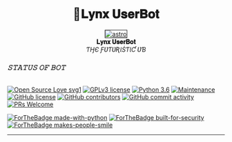 <p align="center"><h1 align="center"><b> 🌌𝐋𝐲𝐧𝐱 𝐔𝐬𝐞𝐫𝐁𝐨𝐭</b></h1></p> 
<p align="center">
   <a href="https://t.me/lynxbot_chat">
      <img src="https://te.legra.ph/file/9d74a0bbeb63cc3b09759.jpg" border="1px" alt="astro">
      </a>
      <br>
   <b>𝐋𝐲𝐧𝐱 𝐔𝐬𝐞𝐫𝐁𝐨𝐭</b><br>
   <i>ƬӇЄ ƑƲƬƲƦƖṠƬƖƇ ƲƁ</i>
</p>

<i><h3> 𝚂𝚃𝙰𝚃𝚄𝚂 𝙾𝙵 𝙱𝙾𝚃 </h3></i>
<br>
[![Open Source Love svg1](https://badges.frapsoft.com/os/v1/open-source.png?v=103)](https://github.com/AstroUB/Astro-UB)
[![GPLv3 license](https://img.shields.io/badge/License-GPLv3-blue.svg?&style=flat-square)]( https://github.com/AstroUB/Astro-UB#copyright--license)
[![Python 3.6](https://img.shields.io/badge/Python-3.9.6-blue.svg)](https://www.python.org/downloads/release/python-360/)
[![Maintenance](https://img.shields.io/badge/Maintained%3F-yes-green?&style=flat-square)](https://GitHub.com/Itz-UNKOWN-xd/Lynx-Bot/graphs/commit-activity) 
[![GitHub license](https://img.shields.io/github/license/Itz-UNKOWN-xd/Lynx-Bot?&style=flat-square&logo=github)](https://github.com/Itz-UNKOWN-xd/Lynx-Bot/blob/main/LICENSE) 
[![GitHub contributors](https://img.shields.io/github/contributors/Itz-UNKOWN-xd/Lynx-Bot?&style=flat-square&logo=github)](https://GitHub.com/Itz-UNKOWN-xd/Lynx-Bot/graphs/contributors/)
[![GitHub commit activity](https://img.shields.io/github/commit-activity/m/Itz-UNKOWN-xd/Lynx-Bot?&style=flat-square&logo=github)](https://github.com/Itz-UNKOWN-xd/Lynx-Bot/graphs/commit-activity)
[![PRs Welcome](https://img.shields.io/badge/PRs-welcome-brightgreen.svg?style=flat-square)](https://makeapullrequest.com)

[![ForTheBadge made-with-python](http://ForTheBadge.com/images/badges/made-with-python.svg)](https://www.python.org/)
[![ForTheBadge built-for-security](http://ForTheBadge.com/images/badges/built-with-love.svg)](https://github.com/loverboyXD)
[![ForTheBadge makes-people-smile](http://ForTheBadge.com/images/badges/makes-people-smile.svg)](https://github.com/loverboyXD)
<br/>
<hr> 
</hr> 
